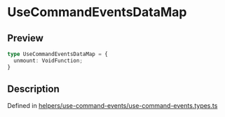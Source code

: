 
      
# UseCommandEventsDataMap

<div class="api-docs__section" data-reactroot="">

## Preview

</div><div class="api-docs__preview type" data-reactroot="">

```ts
type UseCommandEventsDataMap = {
  unmount: VoidFunction; 
}
```

</div><div class="api-docs__section" data-reactroot="">

## Description

</div><div class="api-docs__description" data-reactroot=""><span class="api-docs__do-not-parse">



</span></div><div class="api-docs__definition" data-reactroot="">

Defined in [helpers/use-command-events/use-command-events.types.ts](https://github.com/BetterTyped/hyper-fetch/blob/089b54eb/packages/react/src/helpers/use-command-events/use-command-events.types.ts#L17)

</div>